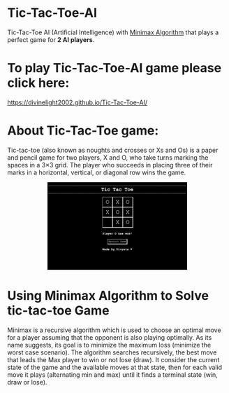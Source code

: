 # Tic-Tac-Toe-AI
Tic-Tac-Toe AI (Artificial Intelligence) with [Minimax Algorithm](https://en.wikipedia.org/wiki/Minimax) that plays a perfect game for **2 AI players**.

# To play Tic-Tac-Toe-AI game please click here: 
https://divinelight2002.github.io/Tic-Tac-Toe-AI/

# About Tic-Tac-Toe game:
Tic-tac-toe (also known as noughts and crosses or Xs and Os) is a paper and pencil game for two players, X and O, who take turns marking the spaces in a 3×3 grid. The player who succeeds in placing three of their marks in a horizontal, vertical, or diagonal row wins the game.

<p align="center">
	<img src="Tik-Toc-Tie preview.jpeg"></img>
</p>


# Using Minimax Algorithm to Solve tic-tac-toe Game
Minimax is a recursive algorithm which is used to choose an optimal move for a player assuming that the opponent is also playing optimally. As its name suggests, its goal is to minimize the maximum loss (minimize the worst case scenario). The algorithm searches recursively, the best move that leads the Max player to win or not lose (draw). It consider the current state of the game and the available moves at that state, then for each valid move it plays (alternating min and max) until it finds a terminal state (win, draw or lose).

